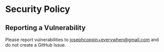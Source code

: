 # Security Policy

## Reporting a Vulnerability

Please report vulnerabilities to josephcoppin+everywhen@gmail.com and do not create a GitHub Issue.
